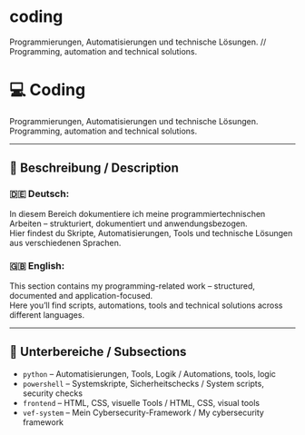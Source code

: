 # coding
Programmierungen, Automatisierungen und technische Lösungen. // Programming, automation and technical solutions.

# 💻 Coding

Programmierungen, Automatisierungen und technische Lösungen.  
Programming, automation and technical solutions.

---

## 📘 Beschreibung / Description

### 🇩🇪 Deutsch:
In diesem Bereich dokumentiere ich meine programmiertechnischen Arbeiten – strukturiert, dokumentiert und anwendungsbezogen.  
Hier findest du Skripte, Automatisierungen, Tools und technische Lösungen aus verschiedenen Sprachen.

### 🇬🇧 English:
This section contains my programming-related work – structured, documented and application-focused.  
Here you’ll find scripts, automations, tools and technical solutions across different languages.

---

## 📂 Unterbereiche / Subsections

- `python` – Automatisierungen, Tools, Logik / Automations, tools, logic  
- `powershell` – Systemskripte, Sicherheitschecks / System scripts, security checks  
- `frontend` – HTML, CSS, visuelle Tools / HTML, CSS, visual tools  
- `vef-system` – Mein Cybersecurity-Framework / My cybersecurity framework
